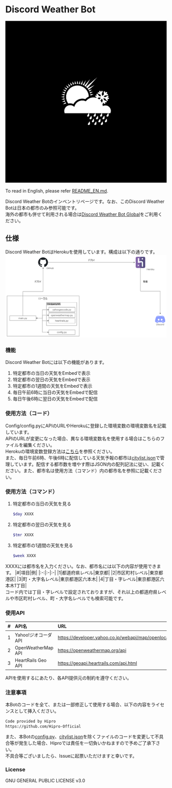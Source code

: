 # Discord Weather Bot

![image](./picture/Weather.png)

To read in English, please refer [README_EN.md](./README_EN.md).

Discord Weather Botのインベントリページです。なお、このDiscord Weather Botは日本の都市のみ参照可能です。<br>
海外の都市も併せて利用される場合は[Discord Weather Bot Global](https://github.com/Hipro-Official/Discord-Weather-Bot-Global)をご利用ください。<br>

## 仕様

Discord Weather BotはHerokuを使用しています。構成は以下の通りです。
![image](picture/Component.png)

### 機能
Discord Weather Botには以下の機能があります。
1. 特定都市の当日の天気をEmbedで表示
2. 特定都市の翌日の天気をEmbedで表示
3. 特定都市の1週間の天気をEmbedで表示
4. 毎日午前6時に当日の天気をEmbedで配信
5. 毎日午後6時に翌日の天気をEmbedで配信

### 使用方法（コード）
Config/config.pyにAPIのURLやHerokuに登録した環境変数の環境変数名を記載しています。<br>
APIのURLが変更になった場合、異なる環境変数名を使用する場合はこちらのファイルを編集ください。<br>
Herokuの環境変数登録方法は[こちら](https://devcenter.heroku.com/articles/config-vars#using-the-heroku-dashboard)を参照ください。<br>
また、毎日午前6時、午後6時に配信している天気予報の都市は[citylist.json](./JSON/citylist.json)で管理しています。配信する都市数を増やす際はJSON内の配列記法に従い、記載ください。また、都市名は使用方法（コマンド）内の都市名を参照に記載ください。

### 使用方法（コマンド）
1. 特定都市の当日の天気を見る
    ```sh
    $day XXXX
    ```
2. 特定都市の翌日の天気を見る
    ```sh
    $tmr XXXX
    ```
3. 特定都市の1週間の天気を見る
    ```sh
    $week XXXX
    ```
XXXXには都市名を入力ください。なお、都市名には以下の内容が使用できます。
|#|項目|例|
|:-:|:-|:-|
|1|都道府県レベル|東京都|
|2|市区町村レベル|東京都港区|
|3|町・大字名レベル|東京都港区六本木|
|4|丁目・字レベル|東京都港区六本木1丁目|
<br>
コード内では丁目・字レベルで設定されておりますが、それ以上の都道府県レベルや市区町村レベル、町・大字名レベルでも検索可能です。

### 使用API
|#|API名|URL|
|:-:|:-|:-|
|1|Yahoo!ジオコーダAPI|https://developer.yahoo.co.jp/webapi/map/openlocalplatform/v1/geocoder.html|
|2|OpenWeatherMap API|https://openweathermap.org/api|
|3|HeartRails Geo API|https://geoapi.heartrails.com/api.html|

APIを使用するにあたり、各API提供元の制約を遵守ください。<br>

### 注意事項
本Botのコードを全て、または一部修正して使用する場合、以下の内容をライセンスとして挿入ください。
```
Code provided by Hipro
https://github.com/Hipro-Official
```

また、本Botの[config.py](Config/config.py)、[citylist.json](./JSON/citylist.json)を除くファイルのコードを変更して不具合等が発生した場合、Hiproでは責任を一切負いかねますので予めご了承下さい。<br>
不具合等ございましたら、Issueに起票いただけますと幸いです。

### License
GNU GENERAL PUBLIC LICENSE v3.0